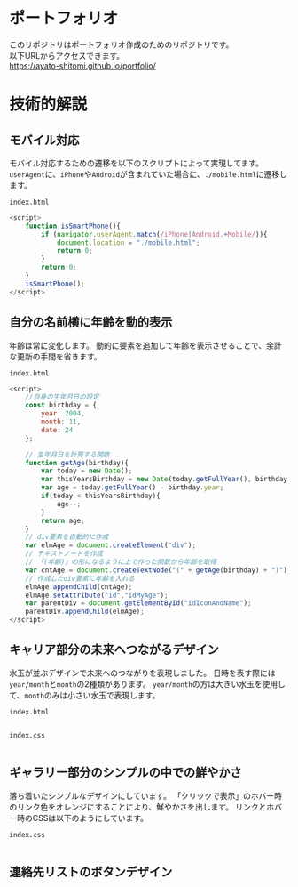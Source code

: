 # ポートフォリオ

このリポジトリはポートフォリオ作成のためのリポジトリです。<br>
以下URLからアクセスできます。<br>
https://ayato-shitomi.github.io/portfolio/

# 技術的解説

## **モバイル**対応

モバイル対応するための遷移を以下のスクリプトによって実現してます。
`userAgent`に、`iPhone`や`Android`が含まれていた場合に、`./mobile.html`に遷移します。

`index.html`
```js
<script>
    function isSmartPhone(){
        if (navigator.userAgent.match(/iPhone|Android.+Mobile/)){
            document.location = "./mobile.html";
            return 0;
        }
        return 0;
    }
    isSmartPhone();
</script>
```

## 自分の名前横に年齢を**動的**表示

年齢は常に変化します。
動的に要素を追加して年齢を表示させることで、余計な更新の手間を省きます。

`index.html`
```js
<script>
    //自身の生年月日の設定
    const birthday = {
        year: 2004,
        month: 11,
        date: 24
    };

    // 生年月日を計算する関数
    function getAge(birthday){
        var today = new Date();
        var thisYearsBirthday = new Date(today.getFullYear(), birthday.month-1, birthday.date);
        var age = today.getFullYear() - birthday.year;
        if(today < thisYearsBirthday){
            age--;
        }
        return age;
    }
    // div要素を自動的に作成
    var elmAge = document.createElement("div");
    // テキストノードを作成
    // 「(年齢)」の形になるように上で作った関数から年齢を取得
    var cntAge = document.createTextNode("(" + getAge(birthday) + ")");
    // 作成したdiv要素に年齢を入れる
    elmAge.appendChild(cntAge);
    elmAge.setAttribute("id","idMyAge");
    var parentDiv = document.getElementById("idIconAndName");
    parentDiv.appendChild(elmAge);
</script>
```

## キャリア部分の**未来へつながる**デザイン

水玉が並ぶデザインで未来へのつながりを表現しました。
日時を表す際には`year/month`と`month`の2種類があります。
`year/month`の方は大きい水玉を使用して、`month`のみは小さい水玉で表現します。

`index.html`
```html
```
`index.css`
```css
```

## ギャラリー部分の**シンプル**の中での鮮やかさ

落ち着いたシンプルなデザインにしています。
「クリックで表示」のホバー時のリンク色をオレンジにすることにより、鮮やかさを出します。
リンクとホバー時のCSSは以下のようにしています。

`index.css`
```css
```

## 連絡先リストのボタンデザイン

